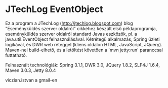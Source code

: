 ﻿JTechLog EventObject
====================

Ez a program a JTechLog (<http://jtechlog.blogspot.com>) blog "Eseményküldés szerver oldalról" cikkéhez készült első példaprogramja, eseményküldés
szerver oldalról standard Javas eszközök, pl. a java.util.EventObject felhasználásával. Kétrétegű alkalmazás, Spring üzleti logikával, és DWR
web réteggel (kliens oldalon HTML, JavaScript, JQuery). Maven-nel build-elhető, és a letöltést követően a 'mvn jetty:run' paranccsal futtatható. 

Felhasznált technológiák: Spring 3.1.1, DWR 3.0, JQuery 1.8.2, SLF4J 1.6.4, Maven 3.0.3, Jetty 8.0.4

viczian.istvan a gmail-en

